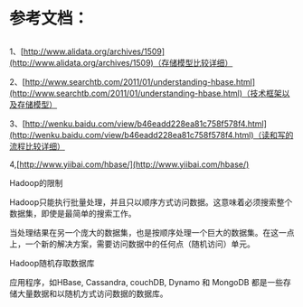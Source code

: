 # 参考文档：

## 

1、[http://www.alidata.org/archives/1509](http://www.alidata.org/archives/1509)（存储模型比较详细）

2、[http://www.searchtb.com/2011/01/understanding-hbase.html](http://www.searchtb.com/2011/01/understanding-hbase.html)（技术框架以及存储模型）

3、[http://wenku.baidu.com/view/b46eadd228ea81c758f578f4.html](http://wenku.baidu.com/view/b46eadd228ea81c758f578f4.html)（读和写的流程比较详细）

4,[http://www.yiibai.com/hbase/](http://www.yiibai.com/hbase/)

Hadoop的限制



Hadoop只能执行批量处理，并且只以顺序方式访问数据。这意味着必须搜索整个数据集，即使是最简单的搜索工作。



当处理结果在另一个庞大的数据集，也是按顺序处理一个巨大的数据集。在这一点上，一个新的解决方案，需要访问数据中的任何点（随机访问）单元。



Hadoop随机存取数据库



应用程序，如HBase, Cassandra, couchDB, Dynamo 和 MongoDB 都是一些存储大量数据和以随机方式访问数据的数据库。

